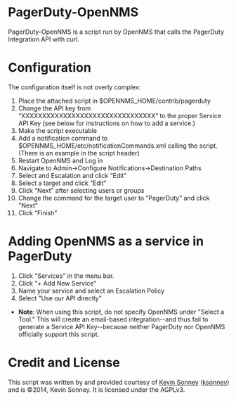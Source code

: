 PagerDuty-OpenNMS
=======

PagerDuty-OpenNMS is a script run by OpenNMS that calls the PagerDuty Integration API with curl.

Configuration
=====

The configuration itself is not overly complex: 

1. Place the attached script in $OPENNMS_HOME/contrib/pagerduty
2. Change the API key from “XXXXXXXXXXXXXXXXXXXXXXXXXXXXXXXX” to the proper Service API Key (see below for instructions on how to add a service.)
3. Make the script executable
4. Add a notification command to $OPENNMS_HOME/etc/notificationCommands.xml calling the script. (There is an example in the script header)
5. Restart OpenNMS and Log in
6. Navigate to Admin->Configure Notifications->Destination Paths
7. Select and Escalation and click “Edit”
8. Select a target and click “Edit”
9. Click “Next” after selecting users or groups
10. Change the command for the target user to “PagerDuty” and click "Next"
11. Click “Finish”

Adding OpenNMS as a service in PagerDuty
=====

1. Click "Services" in the menu bar.
2. Click "+ Add New Service"
3. Name your service and select an Escalation Policy
4. Select "Use our API directly" 
 - **Note**: When using this script, do not specify OpenNMS under "Select a Tool." This will create an email-based integration--and thus fail to generate a Service API Key--because neither PagerDuty nor OpenNMS officially support this script.

Credit and License
=====

This script was written by and provided courtesy of [Kevin Sonney](http://about.me/ksonney) ([ksonney](https://github.com/ksonney)) and is ©2014, Kevin Sonney. It is licensed under the AGPLv3.